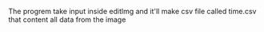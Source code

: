The progrem take input inside editlmg 
and it'll make csv file called time.csv that content all data from the image
